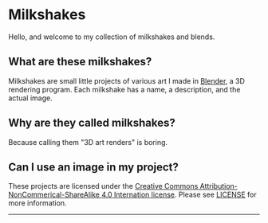 # Milkshakes

Hello, and welcome to my collection of milkshakes and blends.

## What are these milkshakes?

Milkshakes are small little projects of various art I made in [Blender](https://www.blender.org/), a 3D rendering program. Each milkshake has a name, a description, and the actual image.

## Why are they called milkshakes?

Because calling them "3D art renders" is boring.

## Can I use an image in my project?

These projects are licensed under the [Creative Commons Attribution-NonCommerical-ShareAlike 4.0 Internation license](https://creativecommons.org/licenses/by-nc-sa/4.0/). Please see [LICENSE](LICENSE) for more information.

---

